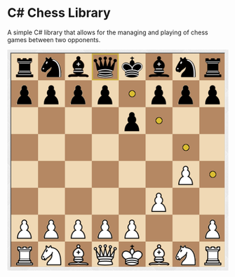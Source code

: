 # C# Chess Library
A simple C# library that allows for the managing and playing of chess games between two opponents.


![Screenshot of the demo app](example.png?raw=true "TestApp Chessboard!")
